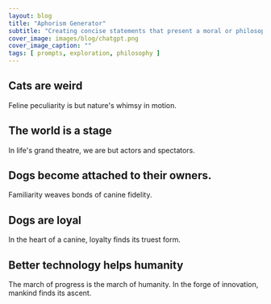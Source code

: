 ```yaml
---
layout: blog
title: "Aphorism Generator"
subtitle: "Creating concise statements that present a moral or philosophical idea based on examples"
cover_image: images/blog/chatgpt.png
cover_image_caption: ""
tags: [ prompts, exploration, philosophy ]
---
```


## Cats are weird

Feline peculiarity is but nature's whimsy in motion.

## The world is a stage

In life's grand theatre, we are but actors and spectators.

## Dogs become attached to their owners.

Familiarity weaves bonds of canine fidelity.

## Dogs are loyal

In the heart of a canine, loyalty finds its truest form.

## Better technology helps humanity

The march of progress is the march of humanity.
In the forge of innovation, mankind finds its ascent.


